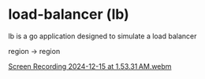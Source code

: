 # load-balancer (lb)

lb is a go application designed to simulate a load balancer

region -> region


[Screen Recording 2024-12-15 at 1.53.31 AM.webm](https://github.com/user-attachments/assets/062c9536-9ddd-4320-9441-95ff4e79d1c1)
